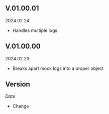 ## V.01.00.01

2024.02.24

- Handles multiple logs

## V.01.00.00

2024.02.23

- Breaks apart mock logs into a proper object

## Version

_Date_

- Change